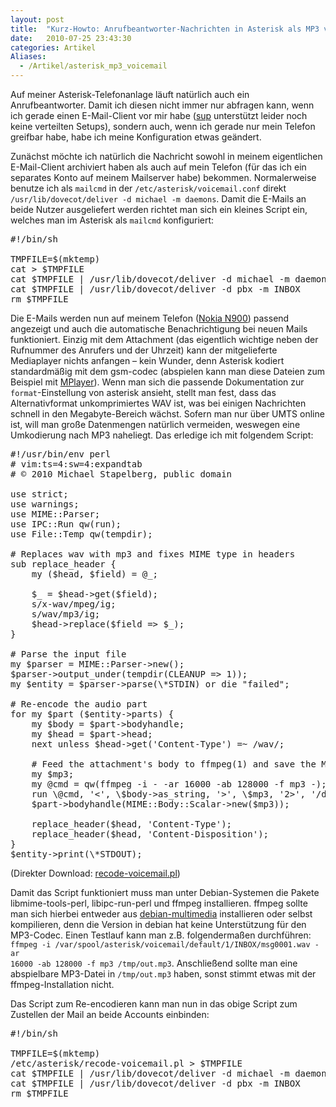 ```yaml
---
layout: post
title:  "Kurz-Howto: Anrufbeantworter-Nachrichten in Asterisk als MP3 versenden"
date:   2010-07-25 23:43:30
categories: Artikel
Aliases:
  - /Artikel/asterisk_mp3_voicemail
---
```



<p>
Auf meiner Asterisk-Telefonanlage läuft natürlich auch ein Anrufbeantworter.
Damit ich diesen nicht immer nur abfragen kann, wenn ich gerade einen
E-Mail-Client vor mir habe (<a href="http://sup.rubyforge.org/">sup</a>
unterstützt leider noch keine verteilten Setups), sondern auch, wenn ich gerade
nur mein Telefon greifbar habe, habe ich meine Konfiguration etwas geändert.
</p>

<p>
Zunächst möchte ich natürlich die Nachricht sowohl in meinem eigentlichen
E-Mail-Client archiviert haben als auch auf mein Telefon (für das ich ein
separates Konto auf meinem Mailserver habe) bekommen.  Normalerweise benutze
ich als <code>mailcmd</code> in der <code>/etc/asterisk/voicemail.conf</code>
direkt <code>/usr/lib/dovecot/deliver -d michael -m daemons</code>. Damit die
E-Mails an beide Nutzer ausgeliefert werden richtet man sich ein kleines
Script ein, welches man im Asterisk als <code>mailcmd</code> konfiguriert:
</p>

<pre>
#!/bin/sh

TMPFILE=$(mktemp)
cat > $TMPFILE
cat $TMPFILE | /usr/lib/dovecot/deliver -d michael -m daemons
cat $TMPFILE | /usr/lib/dovecot/deliver -d pbx -m INBOX
rm $TMPFILE
</pre>

<p>
Die E-Mails werden nun auf meinem Telefon (<a
href="http://en.wikipedia.org/wiki/Nokia_N900">Nokia N900</a>) passend
angezeigt und auch die automatische Benachrichtigung bei neuen Mails
funktioniert. Einzig mit dem Attachment (das eigentlich wichtige neben der
Rufnummer des Anrufers und der Uhrzeit) kann der mitgelieferte Mediaplayer
nichts anfangen – kein Wunder, denn Asterisk kodiert standardmäßig mit dem
gsm-codec (abspielen kann man diese Dateien zum Beispiel mit <a
href="http://www.mplayerhq.hu/">MPlayer</a>). Wenn man sich die passende
Dokumentation zur <code>format</code>-Einstellung von asterisk ansieht, stellt
man fest, dass das Alternativformat unkomprimiertes WAV ist, was bei einigen
Nachrichten schnell in den Megabyte-Bereich wächst. Sofern man nur über UMTS
online ist, will man große Datenmengen natürlich vermeiden, weswegen eine
Umkodierung nach MP3 naheliegt. Das erledige ich mit folgendem Script:
</p>

<pre>
#!/usr/bin/env perl
# vim:ts=4:sw=4:expandtab
# © 2010 Michael Stapelberg, public domain

use strict;
use warnings;
use MIME::Parser;
use IPC::Run qw(run);
use File::Temp qw(tempdir);

# Replaces wav with mp3 and fixes MIME type in headers
sub replace_header {
    my ($head, $field) = @_;

    $_ = $head->get($field);
    s/x-wav/mpeg/ig;
    s/wav/mp3/ig;
    $head->replace($field => $_);
}

# Parse the input file
my $parser = MIME::Parser->new();
$parser->output_under(tempdir(CLEANUP => 1));
my $entity = $parser->parse(\*STDIN) or die "failed";

# Re-encode the audio part
for my $part ($entity->parts) {
    my $body = $part->bodyhandle;
    my $head = $part->head;
    next unless $head->get('Content-Type') =~ /wav/;

    # Feed the attachment's body to ffmpeg(1) and save the MP3 output
    my $mp3;
    my @cmd = qw(ffmpeg -i - -ar 16000 -ab 128000 -f mp3 -);
    run \@cmd, '<', \$body->as_string, '>', \$mp3, '2>', '/dev/null';
    $part->bodyhandle(MIME::Body::Scalar->new($mp3));

    replace_header($head, 'Content-Type');
    replace_header($head, 'Content-Disposition');
}
$entity->print(\*STDOUT);
</pre>
<p>
(Direkter Download: <a href="/recode-voicemail/recode-voicemail.pl">recode-voicemail.pl</a>)
</p>

<p>
Damit das Script funktioniert muss man unter Debian-Systemen die Pakete
libmime-tools-perl, libipc-run-perl und ffmpeg installieren. ffmpeg sollte man
sich hierbei entweder aus <a
href="http://www.debian-multimedia.org/">debian-multimedia</a> installieren
oder selbst kompilieren, denn die Version in debian hat keine Unterstützung für
den MP3-Codec. Einen Testlauf kann man z.B. folgendermaßen durchführen:
<code>ffmpeg -i /var/spool/asterisk/voicemail/default/1/INBOX/msg0001.wav -ar
16000 -ab 128000 -f mp3 /tmp/out.mp3</code>. Anschließend sollte man eine
abspielbare MP3-Datei in <code>/tmp/out.mp3</code> haben, sonst stimmt etwas
mit der ffmpeg-Installation nicht.
</p>

<p>
Das Script zum Re-encodieren kann man nun in das obige Script zum Zustellen der
Mail an beide Accounts einbinden:
</p>

<pre>
#!/bin/sh

TMPFILE=$(mktemp)
/etc/asterisk/recode-voicemail.pl > $TMPFILE
cat $TMPFILE | /usr/lib/dovecot/deliver -d michael -m daemons
cat $TMPFILE | /usr/lib/dovecot/deliver -d pbx -m INBOX
rm $TMPFILE
</pre>
